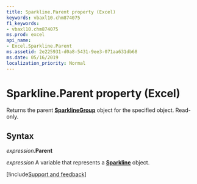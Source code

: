 ```yaml
---
title: Sparkline.Parent property (Excel)
keywords: vbaxl10.chm874075
f1_keywords:
- vbaxl10.chm874075
ms.prod: excel
api_name:
- Excel.Sparkline.Parent
ms.assetid: 2e225931-d0a8-5431-9ee3-071aa631db68
ms.date: 05/16/2019
localization_priority: Normal
---
```



# Sparkline.Parent property (Excel)

Returns the parent **[SparklineGroup](Excel.SparklineGroup.md)** object for the specified object. Read-only.


## Syntax

_expression_.**Parent**

_expression_ A variable that represents a **[Sparkline](Excel.Sparkline.md)** object.




[!include[Support and feedback](~/includes/feedback-boilerplate.md)]